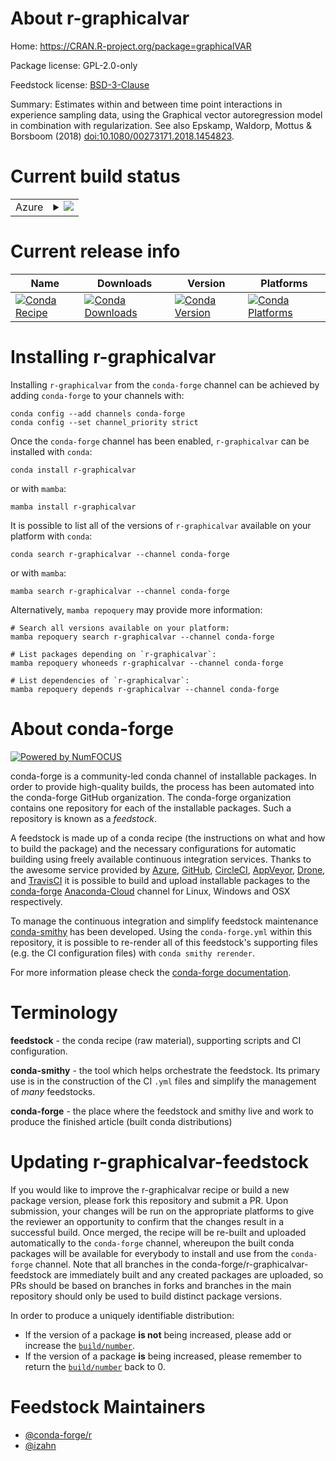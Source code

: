 About r-graphicalvar
====================

Home: https://CRAN.R-project.org/package=graphicalVAR

Package license: GPL-2.0-only

Feedstock license: [BSD-3-Clause](https://github.com/conda-forge/r-graphicalvar-feedstock/blob/main/LICENSE.txt)

Summary: Estimates within and between time point interactions in experience sampling data, using the Graphical vector autoregression model in combination with regularization. See also Epskamp, Waldorp, Mottus & Borsboom (2018) <doi:10.1080/00273171.2018.1454823>.

Current build status
====================


<table>
    
  <tr>
    <td>Azure</td>
    <td>
      <details>
        <summary>
          <a href="https://dev.azure.com/conda-forge/feedstock-builds/_build/latest?definitionId=13387&branchName=main">
            <img src="https://dev.azure.com/conda-forge/feedstock-builds/_apis/build/status/r-graphicalvar-feedstock?branchName=main">
          </a>
        </summary>
        <table>
          <thead><tr><th>Variant</th><th>Status</th></tr></thead>
          <tbody><tr>
              <td>linux_64_r_base4.1</td>
              <td>
                <a href="https://dev.azure.com/conda-forge/feedstock-builds/_build/latest?definitionId=13387&branchName=main">
                  <img src="https://dev.azure.com/conda-forge/feedstock-builds/_apis/build/status/r-graphicalvar-feedstock?branchName=main&jobName=linux&configuration=linux_64_r_base4.1" alt="variant">
                </a>
              </td>
            </tr><tr>
              <td>linux_64_r_base4.2</td>
              <td>
                <a href="https://dev.azure.com/conda-forge/feedstock-builds/_build/latest?definitionId=13387&branchName=main">
                  <img src="https://dev.azure.com/conda-forge/feedstock-builds/_apis/build/status/r-graphicalvar-feedstock?branchName=main&jobName=linux&configuration=linux_64_r_base4.2" alt="variant">
                </a>
              </td>
            </tr><tr>
              <td>osx_64_r_base4.1</td>
              <td>
                <a href="https://dev.azure.com/conda-forge/feedstock-builds/_build/latest?definitionId=13387&branchName=main">
                  <img src="https://dev.azure.com/conda-forge/feedstock-builds/_apis/build/status/r-graphicalvar-feedstock?branchName=main&jobName=osx&configuration=osx_64_r_base4.1" alt="variant">
                </a>
              </td>
            </tr><tr>
              <td>osx_64_r_base4.2</td>
              <td>
                <a href="https://dev.azure.com/conda-forge/feedstock-builds/_build/latest?definitionId=13387&branchName=main">
                  <img src="https://dev.azure.com/conda-forge/feedstock-builds/_apis/build/status/r-graphicalvar-feedstock?branchName=main&jobName=osx&configuration=osx_64_r_base4.2" alt="variant">
                </a>
              </td>
            </tr><tr>
              <td>win_64</td>
              <td>
                <a href="https://dev.azure.com/conda-forge/feedstock-builds/_build/latest?definitionId=13387&branchName=main">
                  <img src="https://dev.azure.com/conda-forge/feedstock-builds/_apis/build/status/r-graphicalvar-feedstock?branchName=main&jobName=win&configuration=win_64_" alt="variant">
                </a>
              </td>
            </tr>
          </tbody>
        </table>
      </details>
    </td>
  </tr>
</table>

Current release info
====================

| Name | Downloads | Version | Platforms |
| --- | --- | --- | --- |
| [![Conda Recipe](https://img.shields.io/badge/recipe-r--graphicalvar-green.svg)](https://anaconda.org/conda-forge/r-graphicalvar) | [![Conda Downloads](https://img.shields.io/conda/dn/conda-forge/r-graphicalvar.svg)](https://anaconda.org/conda-forge/r-graphicalvar) | [![Conda Version](https://img.shields.io/conda/vn/conda-forge/r-graphicalvar.svg)](https://anaconda.org/conda-forge/r-graphicalvar) | [![Conda Platforms](https://img.shields.io/conda/pn/conda-forge/r-graphicalvar.svg)](https://anaconda.org/conda-forge/r-graphicalvar) |

Installing r-graphicalvar
=========================

Installing `r-graphicalvar` from the `conda-forge` channel can be achieved by adding `conda-forge` to your channels with:

```
conda config --add channels conda-forge
conda config --set channel_priority strict
```

Once the `conda-forge` channel has been enabled, `r-graphicalvar` can be installed with `conda`:

```
conda install r-graphicalvar
```

or with `mamba`:

```
mamba install r-graphicalvar
```

It is possible to list all of the versions of `r-graphicalvar` available on your platform with `conda`:

```
conda search r-graphicalvar --channel conda-forge
```

or with `mamba`:

```
mamba search r-graphicalvar --channel conda-forge
```

Alternatively, `mamba repoquery` may provide more information:

```
# Search all versions available on your platform:
mamba repoquery search r-graphicalvar --channel conda-forge

# List packages depending on `r-graphicalvar`:
mamba repoquery whoneeds r-graphicalvar --channel conda-forge

# List dependencies of `r-graphicalvar`:
mamba repoquery depends r-graphicalvar --channel conda-forge
```


About conda-forge
=================

[![Powered by
NumFOCUS](https://img.shields.io/badge/powered%20by-NumFOCUS-orange.svg?style=flat&colorA=E1523D&colorB=007D8A)](https://numfocus.org)

conda-forge is a community-led conda channel of installable packages.
In order to provide high-quality builds, the process has been automated into the
conda-forge GitHub organization. The conda-forge organization contains one repository
for each of the installable packages. Such a repository is known as a *feedstock*.

A feedstock is made up of a conda recipe (the instructions on what and how to build
the package) and the necessary configurations for automatic building using freely
available continuous integration services. Thanks to the awesome service provided by
[Azure](https://azure.microsoft.com/en-us/services/devops/), [GitHub](https://github.com/),
[CircleCI](https://circleci.com/), [AppVeyor](https://www.appveyor.com/),
[Drone](https://cloud.drone.io/welcome), and [TravisCI](https://travis-ci.com/)
it is possible to build and upload installable packages to the
[conda-forge](https://anaconda.org/conda-forge) [Anaconda-Cloud](https://anaconda.org/)
channel for Linux, Windows and OSX respectively.

To manage the continuous integration and simplify feedstock maintenance
[conda-smithy](https://github.com/conda-forge/conda-smithy) has been developed.
Using the ``conda-forge.yml`` within this repository, it is possible to re-render all of
this feedstock's supporting files (e.g. the CI configuration files) with ``conda smithy rerender``.

For more information please check the [conda-forge documentation](https://conda-forge.org/docs/).

Terminology
===========

**feedstock** - the conda recipe (raw material), supporting scripts and CI configuration.

**conda-smithy** - the tool which helps orchestrate the feedstock.
                   Its primary use is in the construction of the CI ``.yml`` files
                   and simplify the management of *many* feedstocks.

**conda-forge** - the place where the feedstock and smithy live and work to
                  produce the finished article (built conda distributions)


Updating r-graphicalvar-feedstock
=================================

If you would like to improve the r-graphicalvar recipe or build a new
package version, please fork this repository and submit a PR. Upon submission,
your changes will be run on the appropriate platforms to give the reviewer an
opportunity to confirm that the changes result in a successful build. Once
merged, the recipe will be re-built and uploaded automatically to the
`conda-forge` channel, whereupon the built conda packages will be available for
everybody to install and use from the `conda-forge` channel.
Note that all branches in the conda-forge/r-graphicalvar-feedstock are
immediately built and any created packages are uploaded, so PRs should be based
on branches in forks and branches in the main repository should only be used to
build distinct package versions.

In order to produce a uniquely identifiable distribution:
 * If the version of a package **is not** being increased, please add or increase
   the [``build/number``](https://docs.conda.io/projects/conda-build/en/latest/resources/define-metadata.html#build-number-and-string).
 * If the version of a package **is** being increased, please remember to return
   the [``build/number``](https://docs.conda.io/projects/conda-build/en/latest/resources/define-metadata.html#build-number-and-string)
   back to 0.

Feedstock Maintainers
=====================

* [@conda-forge/r](https://github.com/conda-forge/r/)
* [@izahn](https://github.com/izahn/)

